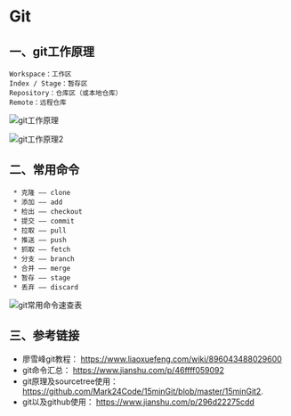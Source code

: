 # Git

## 一、git工作原理

```text
Workspace：工作区
Index / Stage：暂存区
Repository：仓库区（或本地仓库）
Remote：远程仓库
```
![git工作原理](C:\Users\伊森\Desktop\md\Git\img\git工作原理.png)

![git工作原理2](C:\Users\伊森\Desktop\md\Git\img\git工作原理2.png)

## 二、常用命令

```text
 * 克隆 —— clone
 * 添加 —— add
 * 检出 —— checkout
 * 提交 —— commit
 * 拉取 —— pull
 * 推送 —— push
 * 抓取 —— fetch
 * 分支 —— branch
 * 合并 —— merge
 * 暂存 —— stage
 * 丢弃 —— discard
```
![git常用命令速查表](C:\Users\伊森\Desktop\md\Git\img\git常用命令速查表.jpg)

## 三、参考链接

- 廖雪峰git教程： https://www.liaoxuefeng.com/wiki/896043488029600 
- git命令汇总： https://www.jianshu.com/p/46ffff059092 
- git原理及sourcetree使用：https://github.com/Mark24Code/15minGit/blob/master/15minGit2. 
- git以及github使用： https://www.jianshu.com/p/296d22275cdd 